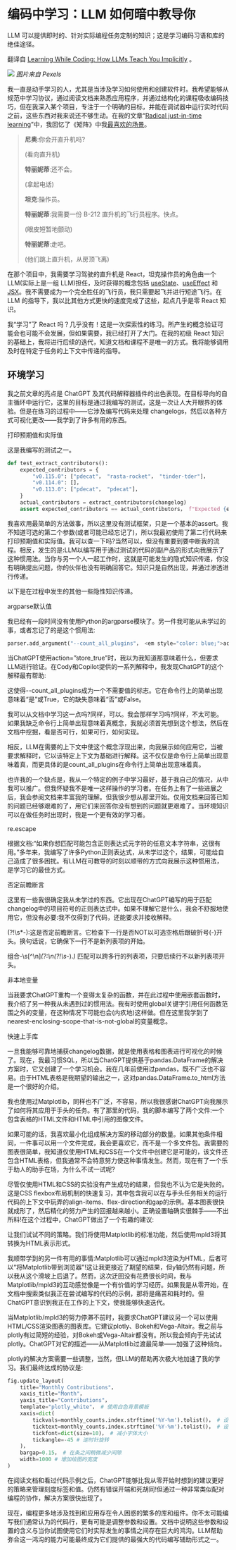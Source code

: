 # 编码中学习：LLM 如何暗中教导你

LLM 可以提供即时的、针对实际编程任务定制的知识；这是学习编码习语和库的绝佳途径。

翻译自 [Learning While Coding: How LLMs Teach You Implicitly](https://thenewstack.io/learning-while-coding-how-llms-teach-you-implicitly/) 。

![](https://cdn.thenewstack.io/media/2023/09/5682e1b8-pexels-somchai-kongkamsri-104757-1-1024x594.jpg)
*图片来自 Pexels*

我一直是动手学习的人，尤其是当涉及学习如何使用和创建软件时。我希望能够从规范中学习协议，通过阅读文档来熟悉应用程序，并通过结构化的课程吸收编码技巧，但在我深入某个项目，专注于一个明确的目标，并能在调试器中运行实时代码之前，这些东西对我来说还不够生动。在我的文章“[Radical just-in-time learning](https://blog.jonudell.net/2023/06/14/radical-just-in-time-learning/)”中，我回忆了《矩阵》中我[最喜欢的场景](https://www.youtube.com/watch?v=SoAk7zBTrvo)。

> **尼奥**:你会开直升机吗?
> 
> (看向直升机)
> 
> **特丽妮蒂**:还不会。
> 
> (拿起电话)
> 
> **坦克**:操作员。
> 
> **特丽妮蒂**:我需要一份 B-212 直升机的飞行员程序。快点。
> 
> (眼皮短暂地颤动)
> 
> **特丽妮蒂**:走吧。
>
> (他们跳上直升机，从房顶飞离)

在那个项目中，我需要学习驾驶的直升机是 React，坦克操作员的角色由一个 LLM(实际上是一组 LLM)担任，及时获得的概念包括 [useState](https://react.dev/reference/react/useState)、[useEffect](https://react.dev/reference/react/useEffect) 和 [JSX](https://react.dev/learn/writing-markup-with-jsx)。我不需要成为一个完全胜任的飞行员，我只需要起飞并进行短途飞行。在 LLM 的指导下，我以比其他方式更快的速度完成了这些，起点几乎是零 React 知识。

我“学习”了 React 吗？几乎没有！这是一次探索性的练习。所产生的概念验证可能会也可能不会发展，但如果需要，我已经打开了大门。在我的初级 React 知识的基础上，我将进行后续的迭代，知道文档和课程不是唯一的方式。我将能够调用及时在特定于任务的上下文中传递的指导。

## 环境学习

我之前文章的亮点是 ChatGPT 及其代码解释器插件的出色表现。在目标导向的自主循环中运行它，这里的目标是通过我编写的测试，这是一次让人大开眼界的体验。但是在练习的过程中——它涉及编写代码来处理 changelogs，然后以各种方式可视化更改——我学到了许多有用的东西。

打印预期值和实际值

这是我编写的测试之一。

```python
def test_extract_contributors():
    expected_contributors = {
        "v0.115.0": ["pdecat"， "rasta-rocket"， "tinder-tder"]，
        "v0.114.0": []，
        "v0.113.0": ["pdecat"， "pdecat"]， 
    }
    actual_contributors = extract_contributors(changelog)
    assert expected_contributors == actual_contributors， f"Expected {expected_contributors}， got {actual_contributors}"
```

我喜欢用最简单的方法做事，所以这里没有测试框架，只是一个基本的assert。我不知道可选的第二个参数(或者可能已经忘记了)，所以我最初使用了第二行代码来打印预期值和实际值。我可以查一下吗?当然可以，但没有重要到要中断我的流程。相反，发生的是:LLM以编写用于通过测试的代码的副产品的形式向我展示了这种惯用法。当你与另一个人一起工作时，这就是可能发生的隐式知识传递，你没有明确提出问题，你的伙伴也没有明确回答它。知识只是自然出现，并通过渗透进行传递。

以下是在过程中发生的其他一些隐性知识传递。

argparse默认值

我已经有一段时间没有使用Python的argparse模块了。另一件我可能从未学过的事，或者忘记了的是这个惯用法:

```python
parser.add_argument("--count_all_plugins"， <em style="color: blue;">action="store_true"</em>， help="Count all plugins")
```

当ChatGPT使用action=”store_true”时，我以为我知道那意味着什么，但要求LLM进行验证。在Cody和Copilot提供的一系列解释中，我发现ChatGPT的这个解释最有帮助:

这使得--count_all_plugins成为一个不需要值的标志。它在命令行上的简单出现意味着“是”或True，它的缺失意味着“否”或False。

我可以从文档中学习这一点吗?同样，可以。我会那样学习吗?同样，不太可能。如果我缺乏命令行上简单出现意味着真概念，我就必须首先想到这个想法，然后在文档中挖掘，看是否可行，如果可行，如何实现。

相反，LLM在需要的上下文中使这个概念浮现出来，向我展示如何应用它，当被要求解释时，它以该特定上下文为基础进行解释。这不仅仅是命令行上简单出现意味着真，而更具体的是count_all_plugins在命令行上简单出现意味着真。

也许我的一个缺点是，我从一个特定的例子中学习最好，基于我自己的情况，从中我可以推广。但我怀疑我不是唯一这样操作的学习者。在任务上有了一些进展之后，我会参阅文档来丰富我的理解。但我很少想从那里开始。仅用文档来回答已知的问题已经够艰难的了，用它们来回答你没有想到的问题就更艰难了。当环境知识可以在做任务时出现时，我是一个更有效的学习者。

re.escape

根据文档:“如果你想匹配可能包含正则表达式元字符的任意文本字符串，这很有用。”多年来，我编写了许多Python正则表达式，从未学过这个，结果，可能给自己造成了很多困扰。有LLM在可教导的时刻以顺带的方式向我展示这种惯用法，是学习它的最佳方式。

否定前瞻断言

这里有一些我很确定我从未学过的东西。它出现在ChatGPT编写的用于匹配changelog中的项目符号的正则表达式中。如果不理解它是什么，我会不舒服地使用它，但没有必要:我不仅得到了代码，还能要求并接收解释。

(?!\s*-):这是否定前瞻断言。它检查下一行是否NOT以可选空格后跟破折号(-)开头。换句话说，它确保下一行不是新列表项的开始。

组合-\s[^\n]*(?:\n(?!\s*-).*)* 匹配可以跨多行的列表项，只要后续行不以新列表项开头。

非本地变量

当我要求ChatGPT重构一个变得太复杂的函数，并在此过程中使用嵌套函数时，我介绍了另一种我从未遇到过的惯用法。我有时使用global关键字引用任何函数范围之外的变量，在这种情况下可能也会(内疚地)这样做。但在这里我学到了 nearest-enclosing-scope-that-is-not-global的变量概念。

快速上手库

一旦我能够可靠地捕获changelog数据，就是使用表格和图表进行可视化的时候了。现在，我最习惯SQL，所以当ChatGPT提供基于pandas.DataFrame的解决方案时，它又创建了一个学习机会。我在几年前使用过pandas，既不广泛也不容易。由于HTML表格是我期望的输出之一，这对pandas.DataFrame.to_html方法是一个很好的介绍。

我也使用过Matplotlib，同样也不广泛，不容易，所以我很感谢ChatGPT向我展示了如何将其应用于手头的任务。有了那里的代码，我的脚本编写了两个文件:一个包含表格的HTML文件和HTML中引用的图像文件。

如果可能的话，我喜欢最小化组成解决方案的移动部分的数量。如果其他条件相同，一件事可以用一个文件完成，我会更喜欢它，而不是一个多文件包。我需要的图表很简单，我知道仅使用HTML和CSS在一个文件中创建它是可能的，该文件还包含HTML表格，但我通常不会特意努力使这种事情发生。然而，现在有了一个乐于助人的助手在场，为什么不试一试呢?

尽管仅使用HTML和CSS的实验没有产生成功的结果，但我也不认为它是失败的。这是CSS flexbox布局机制的快速复习，其中包含我可以在与手头任务相关的运行代码的上下文中玩弄的align-items、flex-direction和gap的示例。基本图表很快就成形了，然后精化的努力产生的回报越来越小。正确设置轴确实很棘手——不出所料!在这个过程中，ChatGPT做出了一个有趣的建议:

让我们试试不同的策略。我们将使用Matplotlib的标准功能，然后使用mpld3将其转换为HTML表示形式。

我顺带学到的另一件有用的事情:Matplotlib可以通过mpld3渲染为HTML，后者可以“将Matplotlib带到浏览器”!这让我更接近了期望的结果，但y轴仍然有问题，所以我从这个滑坡上后退了。然而，这次迂回没有花费很长时间，我与Matplotlib/mpld3的互动感觉像是一个有价值的学习经历。如果我是从零开始，在文档中搜索类似我正在尝试编写的代码的示例，那将是痛苦和耗时的。但ChatGPT意识到我正在工作的上下文，使我能够快速迭代。

当Matplotlib/mpld3的努力停滞不前时，我要求ChatGPT建议另一个可以使用HTML/CSS渲染图表的图表库。它建议plotly、Bokeh和Vega-Altair。我之前与plotly有过简短的经验，对Bokeh或Vega-Altair都没有。所以我会倾向于先试试plotly。ChatGPT对它的描述——从Matplotlib过渡最简单——加强了这种倾向。

plotly的解决方案需要一些调整，当然，但LLM的帮助再次极大地加速了我的学习。我们最终达成的协议是:

```python
fig.update_layout(
    title="Monthly Contributions"， 
    xaxis_title="Month"，
    yaxis_title="Contributions"，
    template="plotly_white"， # 使用白色背景模板
    xaxis=dict(
        tickvals=monthly_counts.index.strftime('%Y-%m').tolist()， # 设置刻度位置
        ticktext=monthly_counts.index.strftime('%Y-%m').tolist()， # 设置刻度标签
        tickfont=dict(size=10)， # 减小字体大小 
        tickangle=-45 # 逆时针旋转
    )，
    bargap=0.15， # 在条之间稍微减少间隙
    width=1000 # 增加绘图的宽度
)
```

在阅读文档和看过代码示例之后，ChatGPT能够比我从零开始时想到的建议更好的策略来管理刻度标签和值。仍然有错误开端和死胡同!但通过一种非常类似配对编程的协作，解决方案很快出现了。

现在，编程更多地涉及找到和应用存在令人困惑的繁多的库和组件。你不太可能编写我们通常认为的代码行，更有可能是调整参数和设置。文档中说明这些参数和设置的含义与当你试图使用它们时实际发生的事情之间存在巨大的鸿沟。LLM帮助弥合这一鸿沟的能力可能最终成为它们提供的最强大的代码编写辅助形式之一。